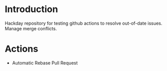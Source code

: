 # Introduction
Hackday repository for testing github actions to resolve out-of-date issues.
Manage merge conflicts.

# Actions

- Automatic Rebase Pull Request
